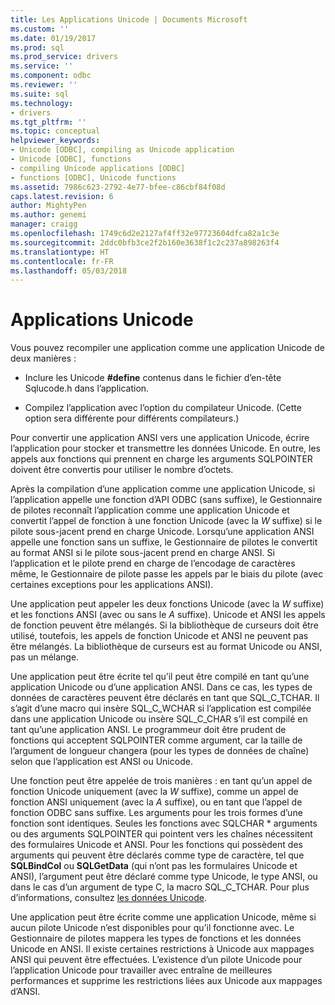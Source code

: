 ```yaml
---
title: Les Applications Unicode | Documents Microsoft
ms.custom: ''
ms.date: 01/19/2017
ms.prod: sql
ms.prod_service: drivers
ms.service: ''
ms.component: odbc
ms.reviewer: ''
ms.suite: sql
ms.technology:
- drivers
ms.tgt_pltfrm: ''
ms.topic: conceptual
helpviewer_keywords:
- Unicode [ODBC], compiling as Unicode application
- Unicode [ODBC], functions
- compiling Unicode applications [ODBC]
- functions [ODBC], Unicode functions
ms.assetid: 7986c623-2792-4e77-bfee-c86cbf84f08d
caps.latest.revision: 6
author: MightyPen
ms.author: genemi
manager: craigg
ms.openlocfilehash: 1749c6d2e2127af4ff32e97723604dfca82a1c3e
ms.sourcegitcommit: 2ddc0bfb3ce2f2b160e3638f1c2c237a898263f4
ms.translationtype: HT
ms.contentlocale: fr-FR
ms.lasthandoff: 05/03/2018
---
```

# <a name="unicode-applications"></a>Applications Unicode
Vous pouvez recompiler une application comme une application Unicode de deux manières :  
  
-   Inclure les Unicode **#define** contenus dans le fichier d’en-tête Sqlucode.h dans l’application.  
  
-   Compilez l’application avec l’option du compilateur Unicode. (Cette option sera différente pour différents compilateurs.)  
  
 Pour convertir une application ANSI vers une application Unicode, écrire l’application pour stocker et transmettre les données Unicode. En outre, les appels aux fonctions qui prennent en charge les arguments SQLPOINTER doivent être convertis pour utiliser le nombre d’octets.  
  
 Après la compilation d’une application comme une application Unicode, si l’application appelle une fonction d’API ODBC (sans suffixe), le Gestionnaire de pilotes reconnaît l’application comme une application Unicode et convertit l’appel de fonction à une fonction Unicode (avec la *W* suffixe) si le pilote sous-jacent prend en charge Unicode. Lorsqu’une application ANSI appelle une fonction sans un suffixe, le Gestionnaire de pilotes le convertit au format ANSI si le pilote sous-jacent prend en charge ANSI. Si l’application et le pilote prend en charge de l’encodage de caractères même, le Gestionnaire de pilote passe les appels par le biais du pilote (avec certaines exceptions pour les applications ANSI).  
  
 Une application peut appeler les deux fonctions Unicode (avec la *W* suffixe) et les fonctions ANSI (avec ou sans le *A* suffixe). Unicode et ANSI les appels de fonction peuvent être mélangés. Si la bibliothèque de curseurs doit être utilisé, toutefois, les appels de fonction Unicode et ANSI ne peuvent pas être mélangés. La bibliothèque de curseurs est au format Unicode ou ANSI, pas un mélange.  
  
 Une application peut être écrite tel qu’il peut être compilé en tant qu’une application Unicode ou d’une application ANSI. Dans ce cas, les types de données de caractères peuvent être déclarés en tant que SQL_C_TCHAR. Il s’agit d’une macro qui insère SQL_C_WCHAR si l’application est compilée dans une application Unicode ou insère SQL_C_CHAR s’il est compilé en tant qu’une application ANSI. Le programmeur doit être prudent de fonctions qui acceptent SQLPOINTER comme argument, car la taille de l’argument de longueur changera (pour les types de données de chaîne) selon que l’application est ANSI ou Unicode.  
  
 Une fonction peut être appelée de trois manières : en tant qu’un appel de fonction Unicode uniquement (avec la *W* suffixe), comme un appel de fonction ANSI uniquement (avec la *A* suffixe), ou en tant que l’appel de fonction ODBC sans suffixe. Les arguments pour les trois formes d’une fonction sont identiques. Seules les fonctions avec SQLCHAR \* arguments ou des arguments SQLPOINTER qui pointent vers les chaînes nécessitent des formulaires Unicode et ANSI. Pour les fonctions qui possèdent des arguments qui peuvent être déclarés comme type de caractère, tel que **SQLBindCol** ou **SQLGetData** (qui n’ont pas les formulaires Unicode et ANSI), l’argument peut être déclaré comme type Unicode, le type ANSI, ou dans le cas d’un argument de type C, la macro SQL_C_TCHAR. Pour plus d’informations, consultez [les données Unicode](../../../odbc/reference/develop-app/unicode-data.md).  
  
 Une application peut être écrite comme une application Unicode, même si aucun pilote Unicode n’est disponibles pour qu’il fonctionne avec. Le Gestionnaire de pilotes mappera les types de fonctions et les données Unicode en ANSI. Il existe certaines restrictions à Unicode aux mappages ANSI qui peuvent être effectuées. L’existence d’un pilote Unicode pour l’application Unicode pour travailler avec entraîne de meilleures performances et supprime les restrictions liées aux Unicode aux mappages d’ANSI.
